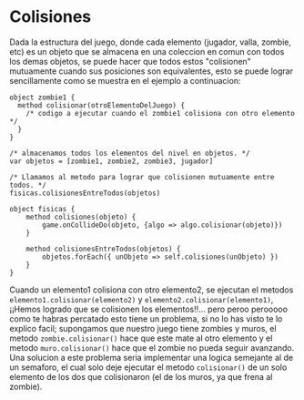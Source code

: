 # Colisiones

Dada la estructura del juego, donde cada elemento (jugador, valla, zombie, etc) es un objeto que se almacena en una coleccion en comun con todos los demas objetos, se puede hacer que todos estos "colisionen" mutuamente cuando sus posiciones son equivalentes, esto se puede lograr sencillamente como se muestra en el ejemplo a continuacion:

``` wollok
object zombie1 {
  method colisionar(otroElementoDelJuego) {
    /* codigo a ejecutar cuando el zombie1 colisiona con otro elemento */
  }
}
```

``` wollok
/* almacenamos todos los elementos del nivel en objetos. */
var objetos = [zombie1, zombie2, zombie3, jugador]

/* Llamamos al metodo para lograr que colisionen mutuamente entre todos. */
fisicas.colisionesEntreTodos(objetos)
```


``` wollok
object fisicas {
	method colisiones(objeto) {
		game.onCollideDo(objeto, {algo => algo.colisionar(objeto)})
	}

	method colisionesEntreTodos(objetos) {
		objetos.forEach({ unObjeto => self.colisiones(unObjeto) })
	}
}
```
Cuando un elemento1 colisiona con otro elemento2, se ejecutan el metodos `elemento1.colisionar(elemento2)` y `elemento2.colisionar(elemento1)`, ¡¡Hemos logrado que se colisionen los elementos!!... pero peroo perooooo como te habras percatado esto tiene un problema, si no lo has visto te lo explico facil; supongamos que nuestro juego tiene zombies y muros, el metodo `zombie.colisionar()` hace que este mate al otro elemento y el metodo `muro.colisionar()` hace que el zombie no pueda seguir avanzando. Una solucion a este problema seria implementar una logica semejante al de un semaforo, el cual solo deje ejecutar el metodo `colisionar()` de un solo elemento de los dos que colisionaron (el de los muros, ya que frena al zombie).

``` wollok
```
